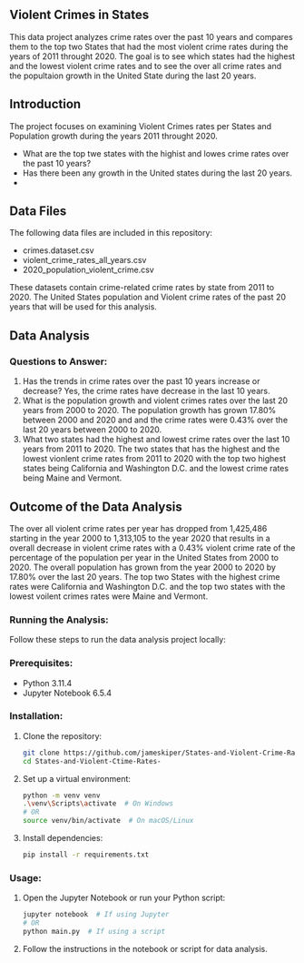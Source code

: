 ## Violent Crimes in States 

This data project analyzes crime rates over the past 10 years and compares them to the top two States that had the most violent crime rates during the years of 2011 throught 2020. The goal is to see which states had the highest and the lowest violent crime rates and to see the over all crime rates and the popultaion growth in the United State during the last 20 years.

## Introduction

The project focuses on examining Violent Crimes rates per States and Population growth during the years 2011 throught 2020.
- What are the top twe states with the highist and lowes crime rates over the past 10 years?
- Has there been any growth in the United states during the last 20 years. 
- 

## Data Files

The following data files are included in this repository:
- crimes.dataset.csv
- violent_crime_rates_all_years.csv
- 2020_population_violent_crime.csv

These datasets contain crime-related crime rates by state from 2011 to 2020. The United States population and Violent crime rates of the past 20 years that will be used for this analysis.

## Data Analysis

### Questions to Answer:
1. Has the trends in crime rates over the past 10 years increase or decrease? 
Yes, the crime rates have decrease in the last 10 years.
2. What is the population growth and violent crimes rates over the last 20 years from 2000 to 2020.
The population growth has grown 17.80% between 2000 and 2020 and and the crime rates were 0.43% over the last 20 years between 2000 to 2020. 
3. What two states had the highest and lowest crime rates over the last 10 years from 2011 to 2020.
 The two states that has the highest and the lowest vionlent crime rates from 2011 to 2020 with the top two highest states being California and Washington D.C. and the lowest crime rates being Maine and Vermont.

## Outcome of the Data Analysis

The over all violent crime rates per year has dropped from 1,425,486 starting in the year 2000 to 1,313,105 to the year 2020 that 
results in a overall decrease in violent crime rates with a 0.43% violent crime rate of the percentage of the population per year in the United States from 2000 to 2020. The overall population has grown from the year 2000 to 2020 by 17.80% over the last 20 years. The top two States with the highest crime rates were California and Washington D.C. and the top two states with the lowest voilent crimes rates were Maine and Vermont.


### Running the Analysis:

Follow these steps to run the data analysis project locally:

### Prerequisites:
- Python 3.11.4
- Jupyter Notebook 6.5.4

### Installation:
1. Clone the repository:

    ```bash
    git clone https://github.com/jameskiper/States-and-Violent-Crime-Rates-.git
    cd States-and-Violent-Ctime-Rates-
    ```

2. Set up a virtual environment:

    ```bash
    python -m venv venv
    .\venv\Scripts\activate  # On Windows
    # OR
    source venv/bin/activate  # On macOS/Linux
    ```

3. Install dependencies:

    ```bash
    pip install -r requirements.txt
    ```

### Usage:

1. Open the Jupyter Notebook or run your Python script:

    ```bash
    jupyter notebook  # If using Jupyter
    # OR
    python main.py  # If using a script
    ```

2. Follow the instructions in the notebook or script for data analysis.


